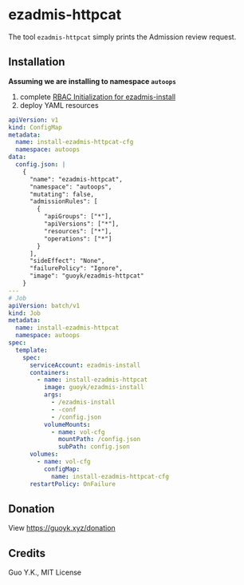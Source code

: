 # ezadmis-httpcat

The tool `ezadmis-httpcat` simply prints the Admission review request.

## Installation

**Assuming we are installing to namespace `autoops`**

1. complete [RBAC Initialization for ezadmis-install](../ezadmis-install)
2. deploy YAML resources

```yaml
apiVersion: v1
kind: ConfigMap
metadata:
  name: install-ezadmis-httpcat-cfg
  namespace: autoops
data:
  config.json: |
    {
      "name": "ezadmis-httpcat",
      "namespace": "autoops",
      "mutating": false,
      "admissionRules": [
        {
          "apiGroups": ["*"],
          "apiVersions": ["*"],
          "resources": ["*"],
          "operations": ["*"]
        }
      ],
      "sideEffect": "None",
      "failurePolicy": "Ignore",
      "image": "guoyk/ezadmis-httpcat"
    }
---
# Job
apiVersion: batch/v1
kind: Job
metadata:
  name: install-ezadmis-httpcat
  namespace: autoops
spec:
  template:
    spec:
      serviceAccount: ezadmis-install
      containers:
        - name: install-ezadmis-httpcat
          image: guoyk/ezadmis-install
          args:
            - /ezadmis-install
            - -conf
            - /config.json
          volumeMounts:
            - name: vol-cfg
              mountPath: /config.json
              subPath: config.json
      volumes:
        - name: vol-cfg
          configMap:
            name: install-ezadmis-httpcat-cfg
      restartPolicy: OnFailure
```

## Donation

View <https://guoyk.xyz/donation>

## Credits

Guo Y.K., MIT License

